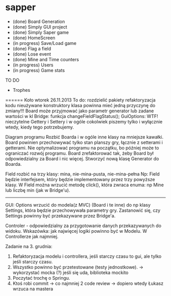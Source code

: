 sapper
======
- (done) Board Generation
- (done) Simply GUI project
- (done) Simply Saper game
- (done) HomeScreen
- (in progress) Save/Load game
- (done) Flag a field
- (done) Lose event
- (done) Mine and Time counters
- (in progress) Users
- (in progress) Game stats

TO DO
- Trophes

======
Koło wtorek 26.11.2013
To do:
rozdzielić pakiety
refaktoryzacja kodu
nieużywane konstruktory
klasa powinna mieć jedną przyczynę do zmiany!!!
Board może przyjmować jako parametr generator lub zadane wartości
w kl Bridge: funkcja changeFieldFlagStatus();
GuiOptions: WTF! nieczytelne
Gettery i Settery i w ogóle cokolwiek piszemy tylko i wyłącznie wtedy, kiedy tego potrzebujemy.

Diagram programu
Rozbić Boarda i w ogóle inne klasy na mniejsze kawałki.
Board powinien przechowywać tylko stan planszy gry, łącznie z setterami i getterami.
Nie optymalizować programu na początku, bo później może to ograniczać rozwój programu.
Board zrefaktorować tak, żeby  Board był odpowiedzialny za Board i nic więcej.
Stworzyć nową klasę Generator do Boarda.

Field rozbić na trzy klasy: mina, nie-mina-pusta, nie-mina-pełna
Np: Field będzie interfejsem, który będzie implementowany przez trzy powyższe klasy.
W Field można wrzucić metodę click(), która zwraca enuma: np Mine lub liczbę min (jak w Bridge'u).

**********
GUI:
Options wrzucić do modela(z MVC) (Board i te inne) do np klasy Settings, która będzie przechowywała parametry gry.
Zastanowić się, czy Settings powinny być przekazywane przez Bridge'a.

Controler - odpowiedzialny za przygotowanie danych przekazywanych do widoku.
Wskazówka: jak najwięcej logiki powinno być w Modelu. W Controllerze jak najmniej.

Zadanie na 3. grudnia:
1. Refaktoryzacja modelu i controllera, jeśli starczy czasu to gui, ale tylko jeśli starczy czasu.
2. Wszystko powinno być przetestowane (testy jednostkowe). -> wykorzystać mocka (?) jeśli się uda, biblioteka mockito
3. Poczytać trochę o Springu.
4. Ktoś robi commit -> co najmniej 2 code review -> dopiero wtedy Łukasz wrzuca na mastera















